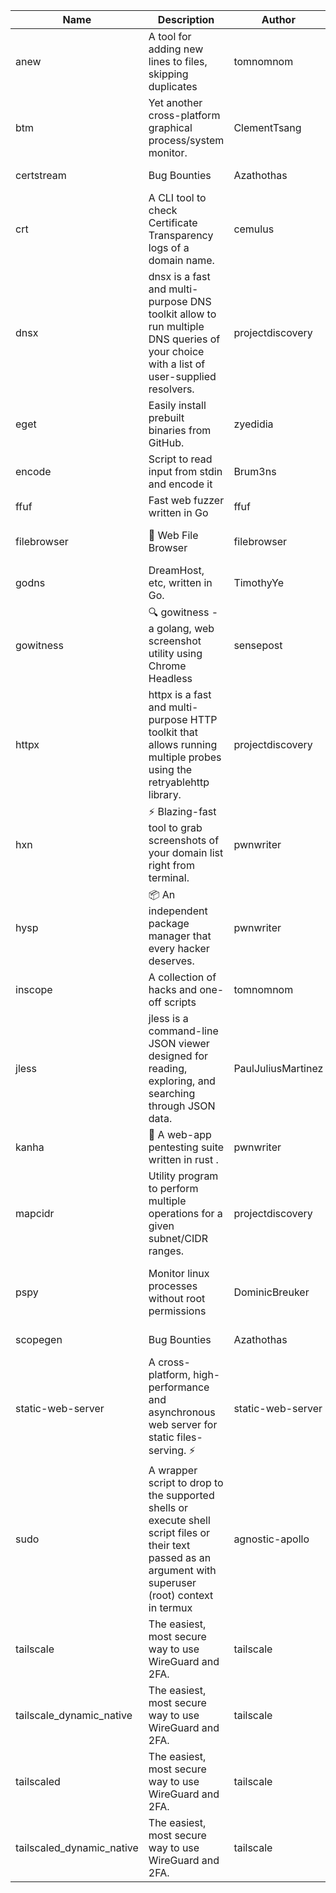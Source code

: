 | Name | Description | Author | Repository | Stars | Version | Updated | Size | SHA256SUM | B3SUM | Source | Language | License |
| ---- | ----------- | ------ | ---------- | ----- | ------- | ------- | ---- | --- | ------ | --------|-------- | ------- |
| anew | A tool for adding new lines to files, skipping duplicates | tomnomnom | [https://github.com/tomnomnom/anew](https://github.com/tomnomnom/anew) | 1143 | v0.1.1 | 2022-03-15T22:35:31Z | 1.48 MB | 018ce94bfb9337fe29c3089bee3dc21fc99d75315c9fd657e09c753f0421d6dc | 8969b90775932fe4fa96484ef5cebf3ba15939353e07017e7b1fce244591a100 | https://bin.ajam.dev/arm64_v8a_Android/anew | Go | MIT License |
| btm | Yet another cross-platform graphical process/system monitor. | ClementTsang | [https://github.com/ClementTsang/bottom](https://github.com/ClementTsang/bottom) | 8338 | 0.9.6 | 2023-08-27T01:43:44Z | 3.25 MB | ed7a169d216c00a9f0b0f6afb1c4e9864cc39c434027168440dc1f8c7cac369a | 52dc0e8e0058bf2dbf1334e67ee6eb10f8d63f76d91af97bdc2049d4a4a59e86 | https://bin.ajam.dev/arm64_v8a_Android/btm | Rust | MIT License |
| certstream |  Bug Bounties | Azathothas | [https://github.com/Azathothas/Arsenal](https://github.com/Azathothas/Arsenal) | 14 | null |  | 4.76 MB | e07207416df1e35443ade91c545b82cb5b2c8b4646d520040b06b601447b0568 | 04fdb49fe569bac9e69ff3983a400c67c812b6eb5dbf40fc9d3edd6538840e03 | https://bin.ajam.dev/arm64_v8a_Android/certstream | Shell | null |
| crt | A CLI tool to check Certificate Transparency logs of a domain name. | cemulus | [https://github.com/cemulus/crt](https://github.com/cemulus/crt) | 64 | v0.1.0 | 2022-03-08T21:41:54Z | 4.85 MB | 7a034e1a69ce0888d2e4ca387d2e6ff1ceeb918c669e42badcff5a35564217aa | 6ca8694035d8a455a65bed1def4ae1b346775ba72c77dd1d8e9c2a7d7735b3a8 | https://bin.ajam.dev/arm64_v8a_Android/crt | Go | Apache License 2.0 |
| dnsx | dnsx is a fast and multi-purpose DNS toolkit allow to run multiple DNS queries of your choice with a list of user-supplied resolvers. | projectdiscovery | [https://github.com/projectdiscovery/dnsx](https://github.com/projectdiscovery/dnsx) | 1844 | v1.1.6 | 2023-11-11T19:20:44Z | 26.22 MB | ef8d3e2bdbe8c98a7c5be1f05537ba637e2160dd0cff56afb292ca85fbf76eb7 | ea69a80893a0ba4dcbc18dbcacb0146614b68b79a3ad2719f04a2d7aa1beb3ef | https://bin.ajam.dev/arm64_v8a_Android/dnsx | Go | MIT License |
| eget | Easily install prebuilt binaries from GitHub. | zyedidia | [https://github.com/zyedidia/eget](https://github.com/zyedidia/eget) | 681 | v1.3.3 | 2023-02-22T05:15:46Z | 6.8 MB | 75dda989a64bb2fab29e70191b47d3154c88649dcf4e115d7998391b9430a259 | 50ca66a7e0b8754f7ed4a2775039d8c45cb07d2984d307bb94f1151c0cb89079 | https://bin.ajam.dev/arm64_v8a_Android/eget | Go | MIT License |
| encode | Script to read input from stdin and encode it | Brum3ns | [https://github.com/Brum3ns/encode](https://github.com/Brum3ns/encode) | 18 | null |  | 2.61 MB | 37c9e10f9fd426054c3496a8fddc37d918dc9aa57dd310390cf7d934a0afbbee | 04a611e0f2e97344f1088fc1c67983bec3f6f4a0754be5efcff06817304b865e | https://bin.ajam.dev/arm64_v8a_Android/encode | Go | MIT License |
| ffuf | Fast web fuzzer written in Go | ffuf | [https://github.com/ffuf/ffuf](https://github.com/ffuf/ffuf) | 10899 | v2.1.0 | 2023-09-16T12:23:19Z | 8.58 MB | 533d3200f0e3e211d0d83422ff26bf3ff209959e926147541837813da148f685 | 4b876d52fc0cf28b1ff098106275fa549d8282b73e5fd24a382f2daae4c1b754 | https://bin.ajam.dev/arm64_v8a_Android/ffuf | Go | MIT License |
| filebrowser | 📂 Web File Browser | filebrowser | [https://github.com/filebrowser/filebrowser](https://github.com/filebrowser/filebrowser) | 22507 | v2.27.0 | 2024-01-02T14:38:37Z | 13.94 MB | 4dac26e57afd8b1d53c702c39c08c2375963ac2893e0c00f6ea9676899ca77a5 | 77995c219657bafed76621a04ec239adfad2ad4c1ae331cd7d925a8b51c91acf | https://bin.ajam.dev/arm64_v8a_Android/filebrowser | Go | Apache License 2.0 |
| godns |  DreamHost, etc, written in Go. | TimothyYe | [https://github.com/TimothyYe/godns](https://github.com/TimothyYe/godns) | 1396 | v3.0.6 | 2024-01-25T15:49:38Z | 12.38 MB | 4d1f834a2a97e5f6ab61c9466b9db2890706e2c69070c46a8b8014de7964626c | 8d937783145854760782bc8e91a99b26fa05d79b2ee3dd3c948531db4a8b9bcc | https://bin.ajam.dev/arm64_v8a_Android/godns | Go | Apache License 2.0 |
| gowitness | 🔍 gowitness - a golang, web screenshot utility using Chrome Headless | sensepost | [https://github.com/sensepost/gowitness](https://github.com/sensepost/gowitness) | 2559 | 2.5.1 | 2023-10-29T11:11:30Z | 27.22 MB | 7c4af630a01d82575d530aecae8b4dd941adb77f01387c36868f68683b13d934 | 63a64b03f47bf800a70b11e4ee76b815f998e593f79398761cca1d313d9aff62 | https://bin.ajam.dev/arm64_v8a_Android/gowitness | Go | GNU General Public License v3.0 |
| httpx | httpx is a fast and multi-purpose HTTP toolkit that allows running multiple probes using the retryablehttp library. | projectdiscovery | [https://github.com/projectdiscovery/httpx](https://github.com/projectdiscovery/httpx) | 6419 | v1.3.9 | 2024-01-24T11:17:45Z | 42.14 MB | 47a673ca6092496272f2e73543c0f9d26a3179c83c8e284f057c6861373ba0f9 | 482e3c03710ba41f0b079d893824a5545d1c9884eb4af00d208a7b1c3dd97d8f | https://bin.ajam.dev/arm64_v8a_Android/httpx | Go | MIT License |
| hxn | ⚡ Blazing-fast tool to grab screenshots of your domain list right from terminal. | pwnwriter | [https://github.com/pwnwriter/haylxon](https://github.com/pwnwriter/haylxon) | 354 | v0.1.10 | 2024-01-09T15:11:15Z | 6.23 MB | 3d3b297f066245bae589faa4dfef56cc4b048261e25da2a5f79e645dc94a0ca8 | d925a36645b7b18ffd8c70a39dfc0029780ca7f56a37918ad89a3eb739c5c8b6 | https://bin.ajam.dev/arm64_v8a_Android/hxn | Rust | MIT License |
| hysp | 📦 An independent package manager that every hacker deserves. | pwnwriter | [https://github.com/pwnwriter/hysp](https://github.com/pwnwriter/hysp) | 398 | v0.1.2 | 2023-12-13T15:03:18Z | 3.4 MB | 521405ebfeb26807927a77858853e4987b9a976edda819dc61baca0e0c9ec4cb | f4cbdafa4c42e434137e1be24f91e98ee94f72741d1efa61d643c722f8086540 | https://bin.ajam.dev/arm64_v8a_Android/hysp | Rust | MIT License |
| inscope | A collection of hacks and one-off scripts | tomnomnom | [https://github.com/tomnomnom/hacks](https://github.com/tomnomnom/hacks) | 1990 | null |  | 1.87 MB | 4b58ff2179b5a711ae287c84383e3914a56bbb52ab0c074989819da35915ce84 | bb1cab81df281e0775a07b16889070605cecdf7b1b0dc627293b19d3750776e5 | https://bin.ajam.dev/arm64_v8a_Android/inscope | Go | null |
| jless | jless is a command-line JSON viewer designed for reading, exploring, and searching through JSON data. | PaulJuliusMartinez | [https://github.com/PaulJuliusMartinez/jless](https://github.com/PaulJuliusMartinez/jless) | 4333 | v0.9.0 | 2023-07-17T02:51:34Z | 1.83 MB | f95b2c666fcc770a829cc241b7ad2631bc41258d8afd9a9a0f5115635279098a | e54b6f5027f01876c0d6cff993c6e75a0be33eec0242601e2b969536ee99a627 | https://bin.ajam.dev/arm64_v8a_Android/jless | Rust | MIT License |
| kanha | 🦚 A web-app pentesting suite written in rust . | pwnwriter | [https://github.com/pwnwriter/kanha](https://github.com/pwnwriter/kanha) | 238 | v-v0.1.2 | 2023-10-17T16:42:52Z | 2.91 MB | e98b78edc697919a405311f1b4b317ffe0b6a6917eca32effa3c998529e29e4f | 16f9c9f6e31758be0255755f8066c843702e7c8a92383919b8760a116bfb5aff | https://bin.ajam.dev/arm64_v8a_Android/kanha | Rust | MIT License |
| mapcidr | Utility program to perform multiple operations for a given subnet/CIDR ranges. | projectdiscovery | [https://github.com/projectdiscovery/mapcidr](https://github.com/projectdiscovery/mapcidr) | 884 | v1.1.16 | 2023-11-23T07:59:56Z | 23.4 MB | 28978f76acc7e040c5c874a2ef23c41912df21de57925c07bbb2127eb96aaffd | cb430417c7ffbdd912d8a96ad60dc13783f311a31e8b1dc435b618e37acba50e | https://bin.ajam.dev/arm64_v8a_Android/mapcidr | Go | MIT License |
| pspy | Monitor linux processes without root permissions | DominicBreuker | [https://github.com/DominicBreuker/pspy](https://github.com/DominicBreuker/pspy) | 4348 | v1.2.1 | 2023-01-17T21:10:08Z | 3.65 MB | 453897798404dafb3a3029f5f194b47b49c7458df43897d171a90cd8894b77d9 | 17f60dda9c674fd3400a10dfcca6c15e2a582c9667101c368297ea5f27dca7fd | https://bin.ajam.dev/arm64_v8a_Android/pspy | Go | GNU General Public License v3.0 |
| scopegen |  Bug Bounties | Azathothas | [https://github.com/Azathothas/Arsenal](https://github.com/Azathothas/Arsenal) | 14 | null |  | 1.61 MB | 545aafe03d6f57a0a7b4824a3fabe45f2882935d8faf8ea219f206269bd29a1f | bf4ab1bca55993e2d8675212567dffb19ab7c613a03df8918b7f781d6ab3ab21 | https://bin.ajam.dev/arm64_v8a_Android/scopegen | Shell | null |
| static-web-server | A cross-platform, high-performance and asynchronous web server for static files-serving. ⚡ | static-web-server | [https://github.com/static-web-server/static-web-server](https://github.com/static-web-server/static-web-server) | 999 | v2.25.0 | 2024-01-23T00:03:19Z | 6.8 MB | c2f88a85c97bf9547466106633feee4c79378ee18624311b72798b235fff1237 | 10d6227ab1882bec3a376aaf5f63437a85ab1c915b5cfda7a7c55579ba8e6149 | https://bin.ajam.dev/arm64_v8a_Android/static-web-server | Rust | Apache License 2.0 |
| sudo | A wrapper script to drop to the supported shells or execute shell script files or their text passed as an argument with superuser (root) context in termux | agnostic-apollo | [https://github.com/agnostic-apollo/sudo](https://github.com/agnostic-apollo/sudo) | 65 | v0.2.0 | 2021-04-10T21:03:11Z | 250.38 kB | 9e56787b3ca489a9eb9e3a64f54944aa92c728d18576972ef7ef6bb10ca6462c | 261a7ec6cf5ed2fbc82f8128f2583eda7faeb8939b9e08143046f0b046e504ae | https://bin.ajam.dev/arm64_v8a_Android/sudo | Shell | MIT License |
| tailscale | The easiest, most secure way to use WireGuard and 2FA. | tailscale | [https://github.com/tailscale/tailscale](https://github.com/tailscale/tailscale) | 15211 | v1.58.2 | 2024-01-23T22:41:49Z | 10.92 MB | b4436d601a0a777d905590fcaf4eb55f45eb63a76e8459c513b0fa1d887b2a16 | ef80806ae45dd0d4f2bec4c59b202a4c9bd33e5c792b240a1a238c5e4364e1f1 | https://bin.ajam.dev/arm64_v8a_Android/tailscale | Go | BSD 3-Clause New or Revised License |
| tailscale_dynamic_native | The easiest, most secure way to use WireGuard and 2FA. | tailscale | [https://github.com/tailscale/tailscale](https://github.com/tailscale/tailscale) | 15211 | v1.58.2 | 2024-01-23T22:41:49Z | 11.28 MB | 791ff61c321b56d09d290f3a6034d74e81db390b9ec8946b2631494d2f4c3ba8 | 616c34aa2180035c2b7a76435d6f07587160bc4a8683646f452af7f64f7764ed | https://bin.ajam.dev/arm64_v8a_Android/tailscale_dynamic_native | Go | BSD 3-Clause New or Revised License |
| tailscaled | The easiest, most secure way to use WireGuard and 2FA. | tailscale | [https://github.com/tailscale/tailscale](https://github.com/tailscale/tailscale) | 15211 | v1.58.2 | 2024-01-23T22:41:49Z | 20.48 MB | 5504897030b405888ef389c97a4079d2b3fa869f6ed97132d62c5229a6f126f9 | 08d5aab8a7e544017f5581a5850eb34c6286fc6eba67f60382ea5b70fc261afc | https://bin.ajam.dev/arm64_v8a_Android/tailscaled | Go | BSD 3-Clause New or Revised License |
| tailscaled_dynamic_native | The easiest, most secure way to use WireGuard and 2FA. | tailscale | [https://github.com/tailscale/tailscale](https://github.com/tailscale/tailscale) | 15211 | v1.58.2 | 2024-01-23T22:41:49Z | 21.67 MB | 68233a5e59367762c6355a0f31c745041cde891569ab3735b7b0189ed2f1dcd8 | cf357f67f792324e1f672804539d4f8b942d64024f62bf4096aa15001115cd21 | https://bin.ajam.dev/arm64_v8a_Android/tailscaled_dynamic_native | Go | BSD 3-Clause New or Revised License |

